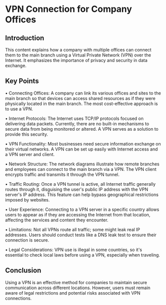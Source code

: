 # VPN Connection for Company Offices 

## Introduction 
This content explains how a company with multiple offices can connect them to the main branch using a Virtual Private Network (VPN) over the Internet. It emphasizes the importance of privacy and security in data exchange. 

## Key Points 

• Connecting Offices: A company can link its various offices and sites to the main branch so that devices can access shared resources as if they were physically located in the main branch. The most cost-effective approach is to use a VPN. 

• Internet Protocols: The Internet uses TCP/IP protocols focused on delivering data packets. Currently, there are no built-in mechanisms to secure data from being monitored or altered. A VPN serves as a solution to provide this security. 

• VPN Functionality: Most businesses need secure information exchange on their virtual networks. A VPN can be set up easily with Internet access and a VPN server and client. 

• Network Structure: The network diagrams illustrate how remote branches and employees can connect to the main branch via a VPN. The VPN client encrypts traffic and transmits it through the VPN tunnel.

• Traffic Routing: Once a VPN tunnel is active, all Internet traffic generally routes through it, disguising the user's public IP address with the VPN server's IP address. This feature can help bypass geographical restrictions imposed by websites. 

• User Experience: Connecting to a VPN server in a specific country allows users to appear as if they are accessing the Internet from that location, affecting the services and content they encounter. 

• Limitations: Not all VPNs route all traffic; some might leak real IP addresses. Users should conduct tests like a DNS leak test to ensure their connection is secure. 

• Legal Considerations: VPN use is illegal in some countries, so it's essential to check local laws before using a VPN, especially when traveling. 

## Conclusion 
Using a VPN is an effective method for companies to maintain secure communication across different locations. However, users must remain aware of legal restrictions and potential risks associated with VPN connections.